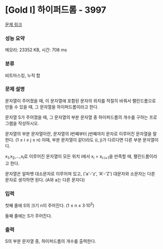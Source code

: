 # [Gold I] 하이퍼드롬 - 3997 

[문제 링크](https://www.acmicpc.net/problem/3997) 

### 성능 요약

메모리: 23352 KB, 시간: 708 ms

### 분류

비트마스킹, 누적 합

### 문제 설명

<p>문자열이 주어졌을 때, 이 문자열에 포함된 문자의 위치를 적절히 바꿔서 팰린드롬으로 만들 수 있을 때, 그 문자열을 하이퍼드롬이라고 한다.</p>

<p>문자열 S가 주어졌을 때, 그 문자열의 부분 문자열 중 하이퍼드롬의 개수를 구하는 프로그램을 작성하시오.</p>

<p>문자열의 부분 문자열이란, 문자열의 i번째부터 j번째까지 문자로 이루어진 문자열을 말한다. (1 ≤ i ≤ j ≤ n) 이때, 부분 문자열이 같더라도 (i, j)가 다르다면 다른 부분 문자열이다.</p>

<p>x<sub>1</sub>,x<sub>2</sub>,...,x<sub>l</sub>로 이루어진 문자열이 모든 위치 i에서 x<sub>i</sub> = x<sub>l-i+1</sub>을 만족할 때, 팰린드롬이라고 한다.</p>

<p>문자열은 알파벳 대소문자로 이루어져 있고, ('a'-'z', 'A'-'Z') 대문자와 소문자는 다른 문자로 생각하면 된다. (A와 a는 다른 문자다)</p>

### 입력 

 <p>첫째 줄에 S의 크기 n이 주어진다. (1 ≤ n ≤ 3·10<sup>5</sup>)</p>

<p>둘째 줄에는 S가 주어진다.</p>

### 출력 

 <p>S의 부분 문자열 중, 하이퍼드롬의 개수를 출력한다.</p>

